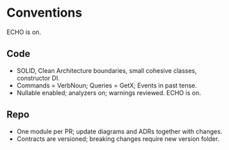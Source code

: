 # Conventions
ECHO is on.
## Code
- SOLID, Clean Architecture boundaries, small cohesive classes, constructor DI.
- Commands = VerbNoun; Queries = GetX; Events in past tense.
- Nullable enabled; analyzers on; warnings reviewed.
ECHO is on.
## Repo
- One module per PR; update diagrams and ADRs together with changes.
- Contracts are versioned; breaking changes require new version folder.

